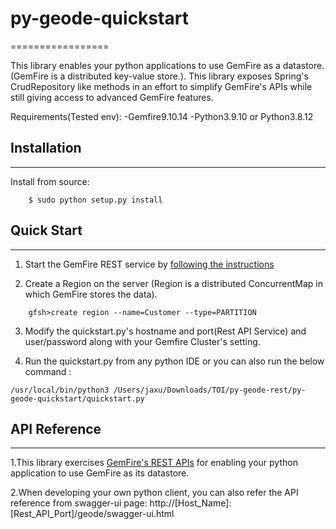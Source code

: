 # py-geode-quickstart
=================

This library enables your python applications to use GemFire as a datastore. (GemFire is a distributed key-value store.). This library exposes Spring's CrudRepository like methods in an effort to simplify GemFire's APIs while still giving access to advanced GemFire features. 

Requirements(Tested env):
-Gemfire9.10.14
-Python3.9.10 or Python3.8.12

## Installation
---------------

Install from source:
```
    $ sudo python setup.py install
```
## Quick Start
--------------

1. Start the GemFire REST service by [following the instructions](http://gemfire.docs.pivotal.io/docs-gemfire/latest/rest_apps/setup_config.html)

2. Create a Region on the server (Region is a distributed ConcurrentMap in which GemFire stores the data). 
```
    gfsh>create region --name=Customer --type=PARTITION
```

3. Modify the quickstart.py's hostname and port(Rest API Service) and user/password along with your Gemfire Cluster's setting.

4. Run the quickstart.py from any python IDE or you can also run the below command :
```
/usr/local/bin/python3 /Users/jaxu/Downloads/TOI/py-geode-rest/py-geode-quickstart/quickstart.py
```

## API Reference
----------------
1.This library exercises [GemFire's REST APIs](http://gemfire.docs.pivotal.io/docs-gemfire/latest/rest_apps/book_intro.html) for enabling your python application to use GemFire as its datastore.

2.When developing your own python client, you can also refer the API reference from swagger-ui page:
http://[Host_Name]:[Rest_API_Port]/geode/swagger-ui.html